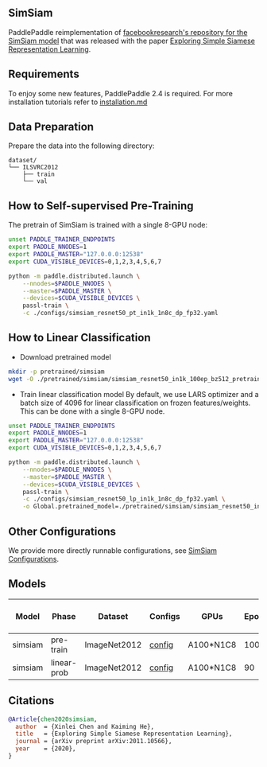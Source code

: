 ## SimSiam


PaddlePaddle reimplementation of [facebookresearch's repository for the SimSiam model](https://github.com/facebookresearch/simsiam) that was released with the paper [Exploring Simple Siamese Representation Learning](https://arxiv.org/abs/2011.10566).

## Requirements
To enjoy some new features, PaddlePaddle 2.4 is required. For more installation tutorials
refer to [installation.md](../../../tutorials/get_started/installation.md)

## Data Preparation

Prepare the data into the following directory:
```text
dataset/
└── ILSVRC2012
    ├── train
    └── val
```


## How to Self-supervised Pre-Training

The pretrain of SimSiam is trained with a single 8-GPU node:

```bash
unset PADDLE_TRAINER_ENDPOINTS
export PADDLE_NNODES=1
export PADDLE_MASTER="127.0.0.0:12538"
export CUDA_VISIBLE_DEVICES=0,1,2,3,4,5,6,7

python -m paddle.distributed.launch \
    --nnodes=$PADDLE_NNODES \
    --master=$PADDLE_MASTER \
    --devices=$CUDA_VISIBLE_DEVICES \
    passl-train \
    -c ./configs/simsiam_resnet50_pt_in1k_1n8c_dp_fp32.yaml
```

## How to Linear Classification

- Download pretrained model
```bash
mkdir -p pretrained/simsiam
wget -O ./pretrained/simsiam/simsiam_resnet50_in1k_100ep_bz512_pretrained.pdparams https://passl.bj.bcebos.com/models/simsiam/simsiam_resnet50_in1k_100ep_bz512_pretrained.pdparams
```

- Train linear classification model
By default, we use LARS optimizer and a batch size of 4096 for linear classification on frozen features/weights. This can be done with a single 8-GPU node.

```bash
unset PADDLE_TRAINER_ENDPOINTS
export PADDLE_NNODES=1
export PADDLE_MASTER="127.0.0.0:12538"
export CUDA_VISIBLE_DEVICES=0,1,2,3,4,5,6,7

python -m paddle.distributed.launch \
    --nnodes=$PADDLE_NNODES \
    --master=$PADDLE_MASTER \
    --devices=$CUDA_VISIBLE_DEVICES \
    passl-train \
    -c ./configs/simsiam_resnet50_lp_in1k_1n8c_dp_fp32.yaml \
    -o Global.pretrained_model=./pretrained/simsiam/simsiam_resnet50_in1k_100ep_bz512_pretrained

```

## Other Configurations
We provide more directly runnable configurations, see [SimSiam Configurations](./configs/).

## Models

| Model   | Phase       | Dataset      | Configs                                                        | GPUs      | Epochs | Batch | Top1 Acc | official Top1 Acc |Checkpoint                                                                                      | Train Log                                                                                              |
|---------|-------------| ------------ |----------------------------------------------------------------|-----------|--------|-------|----------|-------------------|------------------------------------------------------------------------------------------------------------------|--------------------------------------------------------------------------------------------------------|
| simsiam | pre-train   | ImageNet2012 | [config](./configs/simsiam_resnet50_pt_in1k_1n8c_dp_fp32.yaml) | A100*N1C8 | 100    | 512   | -        | -                 | [download](https://passl.bj.bcebos.com/models/simsiam/simsiam_resnet50_in1k_100ep_bz512_pretrained.pdparams)     | [log](https://passl.bj.bcebos.com/models/simsiam/simsiam_resnet50_in1k_100ep_bz512_pretrained.log)     |
| simsiam | linear-prob | ImageNet2012 | [config](./configs/simsiam_resnet50_lp_in1k_1n8c_dp_fp32.yaml) | A100*N1C8 | 90     | 4096  | 68.2     | 68.1              | [download](https://passl.bj.bcebos.com/models/simsiam/simsiam_resnet50_in1k_pt_100ep_bz512_linearprobe.pdparams) | [log](https://passl.bj.bcebos.com/models/simsiam/simsiam_resnet50_in1k_pt_100ep_bz512_linearprobe.log) |                                                                                            |

## Citations

```bibtex
@Article{chen2020simsiam,
  author  = {Xinlei Chen and Kaiming He},
  title   = {Exploring Simple Siamese Representation Learning},
  journal = {arXiv preprint arXiv:2011.10566},
  year    = {2020},
}
```
